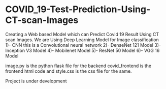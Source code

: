 # COVID_19-Test-Prediction-Using-CT-scan-Images

Creating a Web based Model which can Predict Covid 19 Result Using CT scan Images.
We are Using Deep Learning Model for Image classification 
1)- CNN this is a Convolutional neural network
2)- DenseNet 121 Model
3)- Inception V3 Model 
4)- Mobilenet Model 
5)- ResNet 50 Model
6)- VGG 16 Model

image.py is the python flask file for the backend 
covid_frontend is the frontend html code and style.css is the css file for the same.


Project is under development
